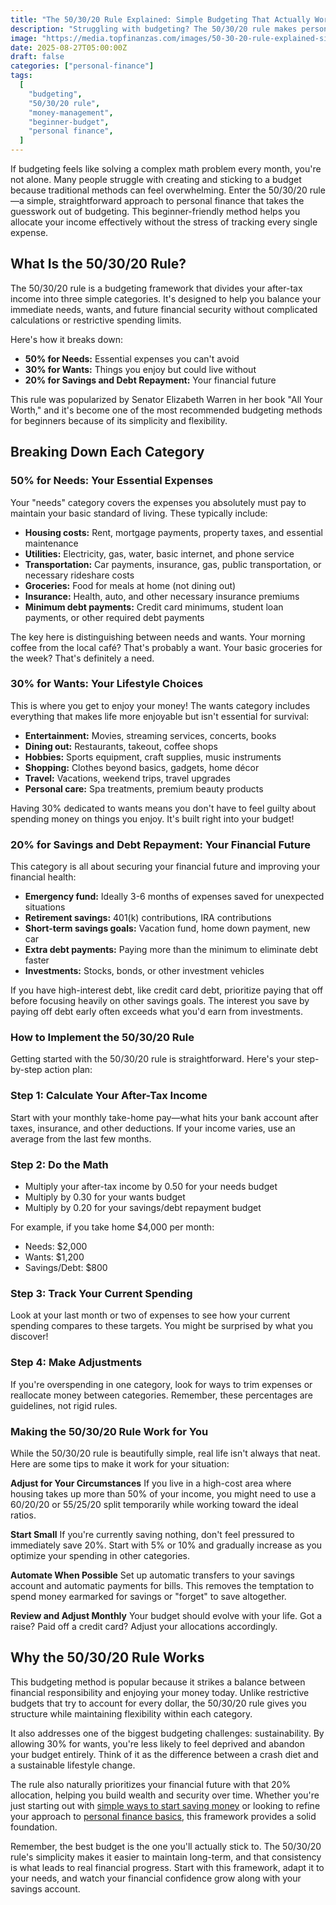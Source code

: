 ```yaml
---
title: "The 50/30/20 Rule Explained: Simple Budgeting That Actually Works"
description: "Struggling with budgeting? The 50/30/20 rule makes personal finance simple. Learn how to allocate your income effectively with this beginner-friendly budgeting method that actually works."
image: "https://media.topfinanzas.com/images/50-30-20-rule-explained-simple-budgeting-that-actually-works.webp"
date: 2025-08-27T05:00:00Z
draft: false
categories: ["personal-finance"]
tags:
  [
    "budgeting",
    "50/30/20 rule",
    "money-management",
    "beginner-budget",
    "personal finance",
  ]
---
```


If budgeting feels like solving a complex math problem every month, you're not alone. Many people struggle with creating and sticking to a budget because traditional methods can feel overwhelming. Enter the 50/30/20 rule—a simple, straightforward approach to personal finance that takes the guesswork out of budgeting. This beginner-friendly method helps you allocate your income effectively without the stress of tracking every single expense.

## What Is the 50/30/20 Rule?

The 50/30/20 rule is a budgeting framework that divides your after-tax income into three simple categories. It's designed to help you balance your immediate needs, wants, and future financial security without complicated calculations or restrictive spending limits.

Here's how it breaks down:

- **50% for Needs:** Essential expenses you can't avoid
- **30% for Wants:** Things you enjoy but could live without
- **20% for Savings and Debt Repayment:** Your financial future

This rule was popularized by Senator Elizabeth Warren in her book "All Your Worth," and it's become one of the most recommended budgeting methods for beginners because of its simplicity and flexibility.

## Breaking Down Each Category

### 50% for Needs: Your Essential Expenses

Your "needs" category covers the expenses you absolutely must pay to maintain your basic standard of living. These typically include:

- **Housing costs:** Rent, mortgage payments, property taxes, and essential maintenance
- **Utilities:** Electricity, gas, water, basic internet, and phone service
- **Transportation:** Car payments, insurance, gas, public transportation, or necessary rideshare costs
- **Groceries:** Food for meals at home (not dining out)
- **Insurance:** Health, auto, and other necessary insurance premiums
- **Minimum debt payments:** Credit card minimums, student loan payments, or other required debt payments

The key here is distinguishing between needs and wants. Your morning coffee from the local café? That's probably a want. Your basic groceries for the week? That's definitely a need.

### 30% for Wants: Your Lifestyle Choices

This is where you get to enjoy your money! The wants category includes everything that makes life more enjoyable but isn't essential for survival:

- **Entertainment:** Movies, streaming services, concerts, books
- **Dining out:** Restaurants, takeout, coffee shops
- **Hobbies:** Sports equipment, craft supplies, music instruments
- **Shopping:** Clothes beyond basics, gadgets, home décor
- **Travel:** Vacations, weekend trips, travel upgrades
- **Personal care:** Spa treatments, premium beauty products

Having 30% dedicated to wants means you don't have to feel guilty about spending money on things you enjoy. It's built right into your budget!

### 20% for Savings and Debt Repayment: Your Financial Future

This category is all about securing your financial future and improving your financial health:

- **Emergency fund:** Ideally 3-6 months of expenses saved for unexpected situations
- **Retirement savings:** 401(k) contributions, IRA contributions
- **Short-term savings goals:** Vacation fund, home down payment, new car
- **Extra debt payments:** Paying more than the minimum to eliminate debt faster
- **Investments:** Stocks, bonds, or other investment vehicles

If you have high-interest debt, like credit card debt, prioritize paying that off before focusing heavily on other savings goals. The interest you save by paying off debt early often exceeds what you'd earn from investments.

### How to Implement the 50/30/20 Rule

Getting started with the 50/30/20 rule is straightforward. Here's your step-by-step action plan:

### Step 1: Calculate Your After-Tax Income

Start with your monthly take-home pay—what hits your bank account after taxes, insurance, and other deductions. If your income varies, use an average from the last few months.

### Step 2: Do the Math

- Multiply your after-tax income by 0.50 for your needs budget
- Multiply by 0.30 for your wants budget
- Multiply by 0.20 for your savings/debt repayment budget

For example, if you take home $4,000 per month:

- Needs: $2,000
- Wants: $1,200
- Savings/Debt: $800

### Step 3: Track Your Current Spending

Look at your last month or two of expenses to see how your current spending compares to these targets. You might be surprised by what you discover!

### Step 4: Make Adjustments

If you're overspending in one category, look for ways to trim expenses or reallocate money between categories. Remember, these percentages are guidelines, not rigid rules.

### Making the 50/30/20 Rule Work for You

While the 50/30/20 rule is beautifully simple, real life isn't always that neat. Here are some tips to make it work for your situation:

**Adjust for Your Circumstances**
If you live in a high-cost area where housing takes up more than 50% of your income, you might need to use a 60/20/20 or 55/25/20 split temporarily while working toward the ideal ratios.

**Start Small**
If you're currently saving nothing, don't feel pressured to immediately save 20%. Start with 5% or 10% and gradually increase as you optimize your spending in other categories.

**Automate When Possible**
Set up automatic transfers to your savings account and automatic payments for bills. This removes the temptation to spend money earmarked for savings or "forget" to save altogether.

**Review and Adjust Monthly**
Your budget should evolve with your life. Got a raise? Paid off a credit card? Adjust your allocations accordingly.

## Why the 50/30/20 Rule Works

This budgeting method is popular because it strikes a balance between financial responsibility and enjoying your money today. Unlike restrictive budgets that try to account for every dollar, the 50/30/20 rule gives you structure while maintaining flexibility within each category.

It also addresses one of the biggest budgeting challenges: sustainability. By allowing 30% for wants, you're less likely to feel deprived and abandon your budget entirely. Think of it as the difference between a crash diet and a sustainable lifestyle change.

The rule also naturally prioritizes your financial future with that 20% allocation, helping you build wealth and security over time. Whether you're just starting out with [simple ways to start saving money](https://budgetbeepro.com/personal-finance/simple-ways-to-start-saving-money-today-even-on-a-tight-budget) or looking to refine your approach to [personal finance basics](https://budgetbeepro.com/personal-finance/what-is-personal-finance-and-why-does-it-matter), this framework provides a solid foundation.

Remember, the best budget is the one you'll actually stick to. The 50/30/20 rule's simplicity makes it easier to maintain long-term, and that consistency is what leads to real financial progress. Start with this framework, adapt it to your needs, and watch your financial confidence grow along with your savings account.
